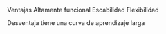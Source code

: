 Ventajas Altamente funcional Escabilidad Flexibilidad

Desventaja tiene una curva de aprendizaje larga